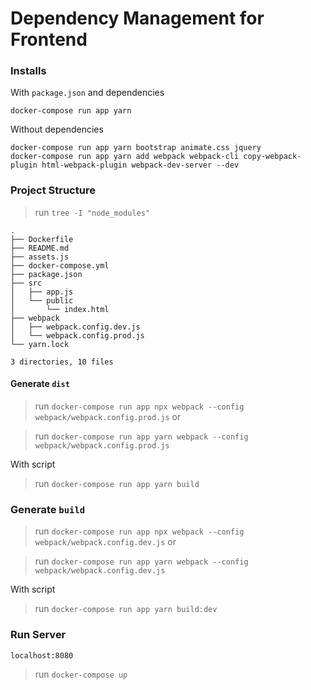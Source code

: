 # Dependency Management for Frontend

### Installs

With `package.json` and dependencies
```shell
docker-compose run app yarn
```

Without dependencies
```shell
docker-compose run app yarn bootstrap animate.css jquery
docker-compose run app yarn add webpack webpack-cli copy-webpack-plugin html-webpack-plugin webpack-dev-server --dev
```

### Project Structure

> run `tree -I "node_modules"`
```shell
.
├── Dockerfile
├── README.md
├── assets.js
├── docker-compose.yml
├── package.json
├── src
│   ├── app.js
│   └── public
│       └── index.html
├── webpack
│   ├── webpack.config.dev.js
│   └── webpack.config.prod.js
└── yarn.lock

3 directories, 10 files
```

#### Generate `dist`

> run `docker-compose run app npx webpack --config webpack/webpack.config.prod.js` or

> run `docker-compose run app yarn webpack --config webpack/webpack.config.prod.js`

With script
> run `docker-compose run app yarn build`

### Generate `build`

> run `docker-compose run app npx webpack --config webpack/webpack.config.dev.js` or

> run `docker-compose run app yarn webpack --config webpack/webpack.config.dev.js`

With script
> run `docker-compose run app yarn build:dev`

### Run Server

`localhost:8080`
> run `docker-compose up`

